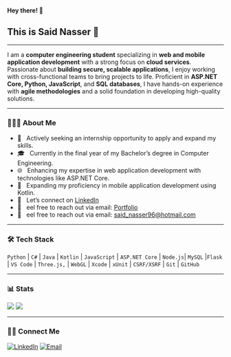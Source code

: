 #### Hey there! 🙂

## This is Said Nasser 👋

---

I am a **computer engineering student** specializing in **web and mobile application development** with a strong focus on **cloud services**. Passionate about **building secure, scalable applications**, I enjoy working with cross-functional teams to bring projects to life. Proficient in **ASP.NET Core, Python, JavaScript**, and **SQL databases**, I have hands-on experience with **agile methodologies** and a solid foundation in developing high-quality solutions.

---

### 👨🏻‍💻 About Me

- 🚀  &nbsp; Actively seeking an internship opportunity to apply and expand my skills.
- 🎓 &nbsp; Currently in the final year of my Bachelor’s degree in Computer Engineering.
- 🌐 &nbsp; Enhancing my expertise in web application development with technologies like ASP.NET Core.
- 📱 &nbsp; Expanding my proficiency in mobile application development using Kotlin.
- 💼  &nbsp; Let’s connect on [LinkedIn](https://www.linkedin.com/in/said-nasser/)
- 📁  &nbsp; eel free to reach out via email: [Portfolio](https://saidxyz.github.io/)
- 📧 &nbsp; eel free to reach out via email: [said_nasser96@hotmail.com](mailto:said_nasser96@hotmail.com)


---

### 🛠 Tech Stack

`Python` | `C#` | `Java` | `Kotlin` | `JavaScript` | `ASP.NET Core` | `Node.js`| `MySQL` |`Flask` | `VS Code` | `Three.js,` | `WebGL` | `Xcode` | `xUnit` | `CSRF/XSRF` | `Git` | `GitHub`

---

### 📊 Stats

[![](https://komarev.com/ghpvc/?username=saidxyz&color=blue&label=Profile%20Views)](https://github.com/saidxyz/saidxyz/)
[![](https://img.shields.io/github/followers/saidxyz?label=GitHub%20Followers)](https://github.com/saidxyz)

---

### 🤝🏻 Connect Me

<p>
<a href="https://www.linkedin.com/in/said-nasser/"><img alt="LinkedIn" src="https://img.shields.io/badge/LinkedIn-gray?style=flat-square&logo=linkedin"></a>  
<a href="mailto:said_nasser96@hotmail.com"><img alt="Email" src="https://img.shields.io/badge/Email-said_nasser96@hotmail.com-blue?style=flat-square&logo=gmail"></a>
</p>
